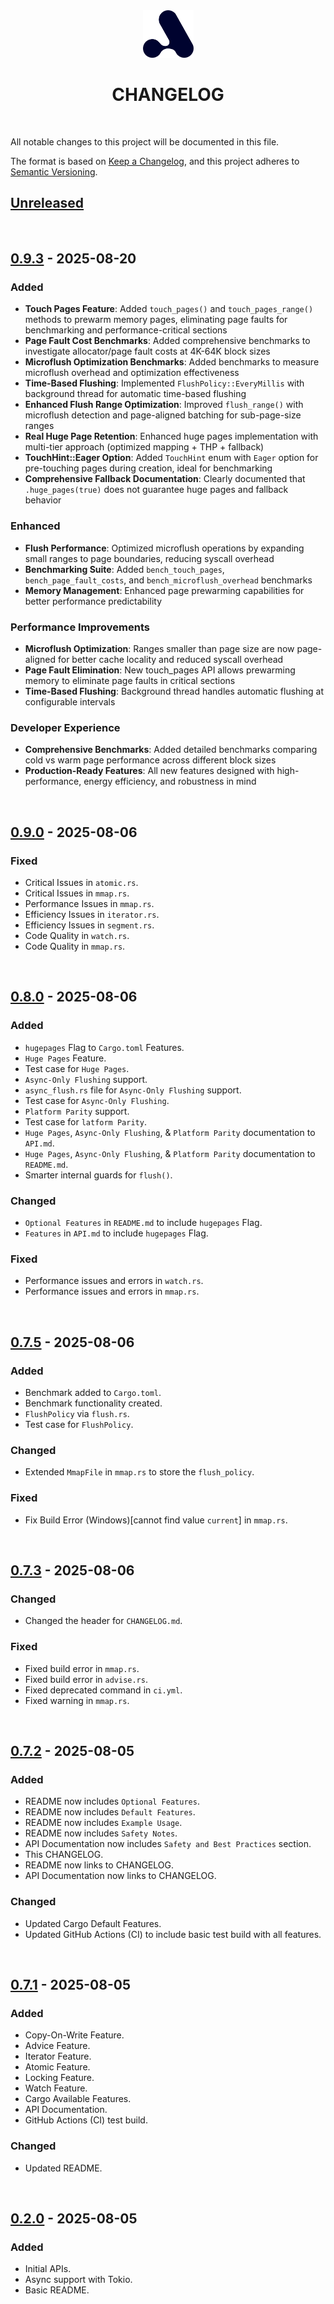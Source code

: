 <div align="center">
    <picture>
        <source media="(prefers-color-scheme: dark)" srcset="https://raw.githubusercontent.com/asotex/.github/refs/heads/main/media/asotex-icon-white.png">
        <img width="81px" alt="Asotex brand logo, featuring the Asotex A-Icon, followed by the word Asotex." src="https://raw.githubusercontent.com/asotex/.github/refs/heads/main/media/asotex-icon-dark.png">
    </picture>
    <h1>CHANGELOG</h1>
</div>
<br>

All notable changes to this project will be documented in this file.  

The format is based on [Keep a Changelog](https://keepachangelog.com/en/1.1.0/),
and this project adheres to [Semantic Versioning](https://semver.org/spec/v2.0.0.html).


## [Unreleased]



<br>

<!-- VERSION: 0.9.3 -->
## [0.9.3] - 2025-08-20
### Added
- **Touch Pages Feature**: Added `touch_pages()` and `touch_pages_range()` methods to prewarm memory pages, eliminating page faults for benchmarking and performance-critical sections
- **Page Fault Cost Benchmarks**: Added comprehensive benchmarks to investigate allocator/page fault costs at 4K-64K block sizes
- **Microflush Optimization Benchmarks**: Added benchmarks to measure microflush overhead and optimization effectiveness
- **Time-Based Flushing**: Implemented `FlushPolicy::EveryMillis` with background thread for automatic time-based flushing
- **Enhanced Flush Range Optimization**: Improved `flush_range()` with microflush detection and page-aligned batching for sub-page-size ranges
- **Real Huge Page Retention**: Enhanced huge pages implementation with multi-tier approach (optimized mapping + THP + fallback)
- **TouchHint::Eager Option**: Added `TouchHint` enum with `Eager` option for pre-touching pages during creation, ideal for benchmarking
- **Comprehensive Fallback Documentation**: Clearly documented that `.huge_pages(true)` does not guarantee huge pages and fallback behavior

### Enhanced
- **Flush Performance**: Optimized microflush operations by expanding small ranges to page boundaries, reducing syscall overhead
- **Benchmarking Suite**: Added `bench_touch_pages`, `bench_page_fault_costs`, and `bench_microflush_overhead` benchmarks
- **Memory Management**: Enhanced page prewarming capabilities for better performance predictability

### Performance Improvements
- **Microflush Optimization**: Ranges smaller than page size are now page-aligned for better cache locality and reduced syscall overhead
- **Page Fault Elimination**: New touch_pages API allows prewarming memory to eliminate page faults in critical sections
- **Time-Based Flushing**: Background thread handles automatic flushing at configurable intervals

### Developer Experience
- **Comprehensive Benchmarks**: Added detailed benchmarks comparing cold vs warm page performance across different block sizes
- **Production-Ready Features**: All new features designed with high-performance, energy efficiency, and robustness in mind



<br>

<!-- VERSION: 0.9.0 -->
## [0.9.0] - 2025-08-06

### Fixed
- Critical Issues in `atomic.rs`.
- Critical Issues in `mmap.rs`.
- Performance Issues in `mmap.rs`.
- Efficiency Issues in `iterator.rs`.
- Efficiency Issues in `segment.rs`.
- Code Quality in `watch.rs`.
- Code Quality in `mmap.rs`.


<br>


<!-- VERSION: 0.8.0 -->
## [0.8.0] - 2025-08-06

### Added
- `hugepages` Flag to `Cargo.toml` Features.
- `Huge Pages` Feature.
- Test case for `Huge Pages`.
- `Async-Only Flushing` support.
- `async_flush.rs` file for `Async-Only Flushing` support.
- Test case for `Async-Only Flushing`.
- `Platform Parity` support.
- Test case for `latform Parity`.
- `Huge Pages`, `Async-Only Flushing`, & `Platform Parity` documentation to `API.md`.
- `Huge Pages`, `Async-Only Flushing`, & `Platform Parity` documentation to `README.md`.
- Smarter internal guards for `flush()`.

### Changed
- `Optional Features` in `README.md` to include `hugepages` Flag.
- `Features` in `API.md` to include `hugepages` Flag.

### Fixed
- Performance issues and errors in `watch.rs`.
- Performance issues and errors in `mmap.rs`.


<br>


<!-- VERSION: 0.7.5 -->
## [0.7.5] - 2025-08-06

### Added
- Benchmark added to `Cargo.toml`.
- Benchmark functionality created.
- `FlushPolicy` via `flush.rs`.
- Test case for `FlushPolicy`.

### Changed
- Extended `MmapFile` in `mmap.rs` to store the `flush_policy`.

### Fixed
 - Fix Build Error (Windows)[cannot find value `current`] in `mmap.rs`.


<br>


<!-- VERSION: 0.7.3 -->
## [0.7.3] - 2025-08-06

### Changed
- Changed the header for `CHANGELOG.md`.

### Fixed
- Fixed build error in `mmap.rs`.
- Fixed build error in `advise.rs`.
- Fixed deprecated command in `ci.yml`.
- Fixed warning in `mmap.rs`.


<br>


<!-- VERSION: 0.7.2 -->
## [0.7.2] - 2025-08-05

### Added
- README now includes `Optional Features`.
- README now includes `Default Features`.
- README now includes `Example Usage`.
- README now includes `Safety Notes`.
- API Documentation now includes `Safety and Best Practices` section.
- This CHANGELOG.
- README now links to CHANGELOG.
- API Documentation now links to CHANGELOG.

### Changed
- Updated Cargo Default Features.
- Updated GitHub Actions (CI) to include basic test build with all features.


<br>


<!-- VERSION: 0.7.1 -->
## [0.7.1] - 2025-08-05

### Added
- Copy-On-Write Feature.
- Advice Feature.
- Iterator Feature.
- Atomic Feature.
- Locking Feature.
- Watch Feature.
- Cargo Available Features.
- API Documentation.
- GitHub Actions (CI) test build.

### Changed
- Updated README.


<br>


<!-- VERSION: 0.2.0 -->
## [0.2.0] - 2025-08-05

### Added
- Initial APIs.
- Async support with Tokio.
- Basic README.




<!-- LINK REFERENCE -->
[unreleased]: https://github.com/asotex/mmap-io/compare/v0.9.3...HEAD
[0.9.3]: https://github.com/asotex/mmap-io/compare/v0.9.0...v0.9.3
[0.9.0]: https://github.com/asotex/mmap-io/compare/v0.8.0...v0.9.0
[0.8.0]: https://github.com/asotex/mmap-io/compare/v0.7.5...v0.8.0
[0.7.5]: https://github.com/asotex/mmap-io/compare/v0.7.3...v0.7.5
[0.7.3]: https://github.com/asotex/mmap-io/compare/v0.7.2...v0.7.3
[0.7.2]: https://github.com/asotex/mmap-io/compare/0.7.1...v0.7.2
[0.7.1]: https://github.com/asotex/mmap-io/compare/0.2.0...0.7.1
[0.2.0]: https://github.com/asotex/mmap-io/releases/tag/0.2.0